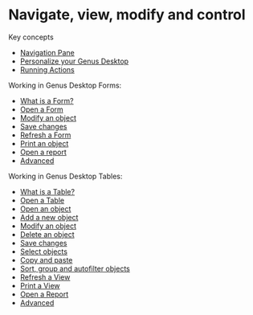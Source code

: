 # Navigate, view, modify and control

Key concepts

* [Navigation Pane](navigation-pane.md)
* [Personalize your Genus Desktop](personalize-your-genus-desktop.md)
* [Running Actions](running-actions/index.md)


Working in Genus Desktop Forms:

* [What is a Form?](working-in-forms/what-is-a-form.md)
* [Open a Form](working-in-forms/open-a-form.md)
* [Modify an object](working-in-forms/modify-an-object.md)
* [Save changes](working-in-forms/save-changes.md)
* [Refresh a Form](working-in-forms/refresh-a-form.md)
* [Print an object](working-in-forms/print-an-object.md)
* [Open a report](working-in-forms/open-a-report.md)
* [Advanced](working-in-forms/advanced/advanced.md)

Working in Genus Desktop Tables:

* [What is a Table?](working-in-tables/what-is-a-table.md)
* [Open a Table](working-in-tables/open-a-table.md)
* [Open an object](working-in-tables/open-an-object.md)
* [Add a new object](working-in-tables/add-a-new-object.md)
* [Modify an object](working-in-tables/modify-an-object.md)
* [Delete an object](working-in-tables/delete-an-object.md)
* [Save changes](working-in-tables/save-changes.md)
* [Select objects](working-in-tables/select-objects.md)
* [Copy and paste](working-in-tables/copy-and-paste.md)
* [Sort, group and autofilter objects](working-in-tables/sort-group-and-autofilter-objects.md)
* [Refresh a View](working-in-tables/refresh-a-view.md)
* [Print a View](working-in-tables/print-a-view.md)
* [Open a Report](working-in-tables/open-a-report.md)
* [Advanced](working-in-tables/advanced/advanced.md)